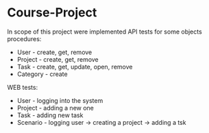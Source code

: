 # Course-Project

In scope of this project were implemented API tests for some objects procedures:
* User - create, get, remove
* Project - create, get, remove
* Task - create, get, update, open, remove
* Category - create

WEB tests:
* User - logging into the system
* Project - adding a new one
* Task - adding new task
* Scenario - logging user -> creating a project -> adding a tsk
